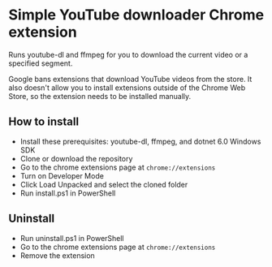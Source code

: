 # Simple YouTube downloader Chrome extension
Runs youtube-dl and ffmpeg for you to download the current video or a specified segment.

Google bans extensions that download YouTube videos from the store. It also doesn't allow you to install extensions outside of the Chrome Web Store, so the extension needs to be installed manually.

## How to install
- Install these prerequisites: youtube-dl, ffmpeg, and dotnet 6.0 Windows SDK
- Clone or download the repository
- Go to the chrome extensions page at `chrome://extensions`
- Turn on Developer Mode
- Click Load Unpacked and select the cloned folder
- Run install.ps1 in PowerShell

## Uninstall
- Run uninstall.ps1 in PowerShell
- Go to the chrome extensions page at `chrome://extensions`
- Remove the extension